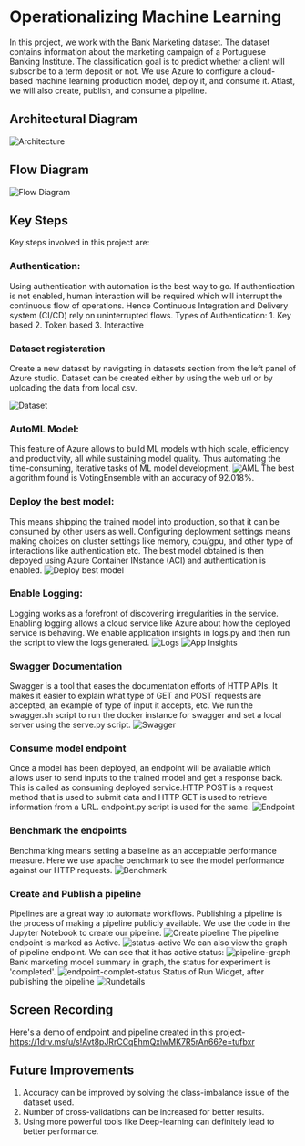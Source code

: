 # Operationalizing Machine Learning

In this project, we work with the Bank Marketing dataset. The dataset contains information about the marketing campaign of a Portuguese Banking Institute. The classification goal is to predict whether a client will subscribe to a term deposit or not. We use Azure to configure a cloud-based machine learning production model, deploy it, and consume it. Atlast, we will also create, publish, and consume a pipeline.

## Architectural Diagram
![Architecture](https://github.com/himanimadaan/nd00333_AZMLND_C2/blob/master/Screenshots/0.0Architecture.png)

## Flow Diagram
![Flow Diagram](https://github.com/himanimadaan/nd00333_AZMLND_C2/blob/master/Screenshots/0.architecture.png)

## Key Steps

Key steps involved in this project are:
### Authentication:
   Using authentication with automation is the best way to go. If authentication is not enabled, human interaction will be required which will interrupt the       continuous flow of operations. Hence Continuous Integration and Delivery system (CI/CD) rely on uninterrupted flows.
   Types of Authentication: 1. Key based   2. Token based   3. Interactive 
### Dataset registeration
Create a new dataset by navigating in datasets section from the left panel of Azure studio. Dataset can be created either by using the web url or by uploading the data from local csv.

![Dataset](https://github.com/himanimadaan/nd00333_AZMLND_C2/blob/master/Screenshots/1.dataset.png)

### AutoML Model:
This feature of Azure allows to build ML models with high scale, efficiency and productivity, all while sustaining model quality. Thus automating the time-consuming, iterative tasks of ML model development.
![AML](https://github.com/himanimadaan/nd00333_AZMLND_C2/blob/master/Screenshots/2.AML.png)
The best algorithm found is VotingEnsemble with an accuracy of 92.018%. 

### Deploy the best model:
This means shipping the trained model into production, so that it can be consumed by other users as well. Configuring deplowment settings means making choices on cluster settings like memory, cpu/gpu, and other type of interactions like authentication etc.
The best model obtained is then depoyed using Azure Container INstance (ACI) and authentication is enabled.
![Deploy best model](https://github.com/himanimadaan/nd00333_AZMLND_C2/blob/master/Screenshots/3.deploy-bestmodel.png)
### Enable Logging:
Logging works as a forefront of discovering irregularities in the service. Enabling logging allows a cloud service like Azure about how the deployed service is behaving. We enable application insights in logs.py and then run the script to view the logs generated.
![Logs](https://github.com/himanimadaan/nd00333_AZMLND_C2/blob/master/Screenshots/4.logs.png)
![App Insights](https://github.com/himanimadaan/nd00333_AZMLND_C2/blob/master/Screenshots/5.app-insights-true.png)
### Swagger Documentation
Swagger is a tool that eases the documentation efforts of HTTP APIs. It makes it easier to explain what type of GET and POST requests are accepted, an example of type of input it accepts, etc. We run the swagger.sh script to run the docker instance for swagger and set a local server using the serve.py script.
![Swagger](https://github.com/himanimadaan/nd00333_AZMLND_C2/blob/master/Screenshots/6.swagger-post.png)
### Consume model endpoint
Once a model has been deployed, an endpoint will be available which allows user to send inputs to the trained model and get a response back. This is called as consuming deployed service.HTTP POST is a request method that is used to submit data and HTTP GET is used to retrieve information from a URL. endpoint.py script is used for the same.
![Endpoint](https://github.com/himanimadaan/nd00333_AZMLND_C2/blob/master/Screenshots/7.endpoint-py.png)
### Benchmark the endpoints
Benchmarking means setting a baseline as an acceptable performance measure. Here we use apache benchmark to see the model performance against our HTTP requests.
![Benchmark](https://github.com/himanimadaan/nd00333_AZMLND_C2/blob/master/Screenshots/8.benchmark.png)
### Create and Publish a pipeline
Pipelines are a great way to automate workflows. Publishing a pipeline is the process of making a pipeline publicly available. We use the code in the Jupyter Notebook to create our pipeline.
![Create pipeline](https://github.com/himanimadaan/nd00333_AZMLND_C2/blob/master/Screenshots/9.create-pipeline.png)
The pipeline endpoint is marked as Active.
![status-active](https://github.com/himanimadaan/nd00333_AZMLND_C2/blob/master/Screenshots/13.status-active.png)
We can also view the graph of pipeline endpoint. We can see that it has active status:
![pipeline-graph](https://github.com/himanimadaan/nd00333_AZMLND_C2/blob/master/Screenshots/10.pipeline-graph.png)
Bank marketing model summary in graph, the status for experiment is 'completed'.
![endpoint-complet-status](https://github.com/himanimadaan/nd00333_AZMLND_C2/blob/master/Screenshots/11endpoint-completed.png)
Status of Run Widget, after publishing the pipeline
![Rundetails](https://github.com/himanimadaan/nd00333_AZMLND_C2/blob/master/Screenshots/12.rundetails.png)


## Screen Recording
Here's a demo of endpoint and pipeline created in this project- https://1drv.ms/u/s!Avt8pJRrCCqEhmQxlwMK7R5rAn66?e=tufbxr

## Future Improvements
1. Accuracy can be improved by solving the class-imbalance issue of the dataset used.
2. Number of cross-validations can be increased for better results.
3. Using more powerful tools like Deep-learning can definitely lead to better performance.
